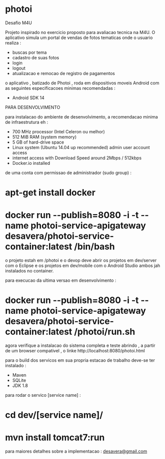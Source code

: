 # photoi
Desafio M4U

Projeto inspirado no exercicio proposto para avaliacao tecnica na M4U. O aplicativo simula um portal de vendas de fotos tematicas onde o usuario realiza :

- buscas por tema
- cadastro de suas fotos
- login 
- logout
- atualizacao e remocao de registro de pagamentos

o aplicativo , batizado de Photoi , roda em dispositivos moveis Android com as seguintes especificacoes minimas recomendadas :

- Android SDK 14 

PARA DESENVOLVIMENTO

para instalacao do ambiente de desenvolvimento, a recomendacao minima de infraestrutura eh :

- 700 MHz processor (Intel Celeron ou melhor)
- 512 MiB RAM (system memory)
- 5 GB of hard-drive space 
- Linux system (Ubuntu 14.04 up recommended) admin user account access
- internet access with Download Speed around 2Mbps / 512kbps
- Docker.io installed

de uma conta com permissao de administrador (sudo group) :

# apt-get install docker
# docker run --publish=8080 -i -t --name photoi-service-apigateway desavera/photoi-service-container:latest /bin/bash

o projeto estah em /photoi e o devop deve abrir os projetos em dev/server com o Eclipse e os projetos em dev/mobile com o Android Studio ambos jah instalados no container.

para execucao da ultima versao em desenvolvimento :

# docker run --publish=8080 -i -t --name photoi-service-apigateway desavera/photoi-service-container:latest /photoi/run.sh

agora verifique a instalacao do sistema completa e teste abrindo , a partir de um browser compativel , o linke http://localhost:8080/photoi.html

para o build dos servicos em sua propria estacao de trabalho deve-se ter instalado :

- Maven
- SQLite
- JDK 1.8

para rodar o servico [service name] :

# cd dev/[service name]/
# mvn install tomcat7:run

para maiores detalhes sobre a implementacao : desavera@gmail.com
